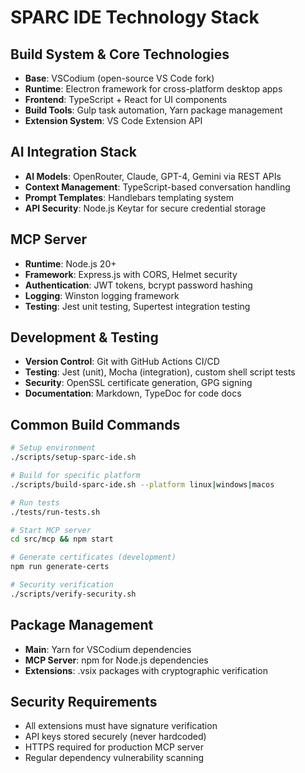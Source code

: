 # SPARC IDE Technology Stack

## Build System & Core Technologies

- **Base**: VSCodium (open-source VS Code fork)
- **Runtime**: Electron framework for cross-platform desktop apps
- **Frontend**: TypeScript + React for UI components
- **Build Tools**: Gulp task automation, Yarn package management
- **Extension System**: VS Code Extension API

## AI Integration Stack

- **AI Models**: OpenRouter, Claude, GPT-4, Gemini via REST APIs
- **Context Management**: TypeScript-based conversation handling
- **Prompt Templates**: Handlebars templating system
- **API Security**: Node.js Keytar for secure credential storage

## MCP Server

- **Runtime**: Node.js 20+
- **Framework**: Express.js with CORS, Helmet security
- **Authentication**: JWT tokens, bcrypt password hashing
- **Logging**: Winston logging framework
- **Testing**: Jest unit testing, Supertest integration testing

## Development & Testing

- **Version Control**: Git with GitHub Actions CI/CD
- **Testing**: Jest (unit), Mocha (integration), custom shell script tests
- **Security**: OpenSSL certificate generation, GPG signing
- **Documentation**: Markdown, TypeDoc for code docs

## Common Build Commands

```bash
# Setup environment
./scripts/setup-sparc-ide.sh

# Build for specific platform
./scripts/build-sparc-ide.sh --platform linux|windows|macos

# Run tests
./tests/run-tests.sh

# Start MCP server
cd src/mcp && npm start

# Generate certificates (development)
npm run generate-certs

# Security verification
./scripts/verify-security.sh
```

## Package Management

- **Main**: Yarn for VSCodium dependencies
- **MCP Server**: npm for Node.js dependencies
- **Extensions**: .vsix packages with cryptographic verification

## Security Requirements

- All extensions must have signature verification
- API keys stored securely (never hardcoded)
- HTTPS required for production MCP server
- Regular dependency vulnerability scanning
